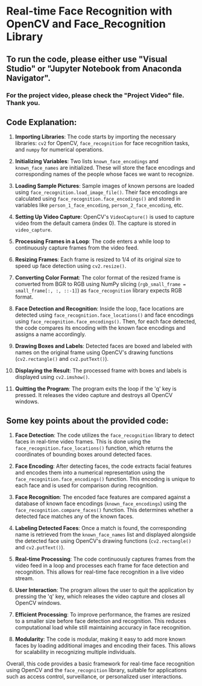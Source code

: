 # Real-time Face Recognition with OpenCV and Face_Recognition Library

## To run the code, please either use "Visual Studio" or "Jupyter Notebook from Anaconda Navigator".

### For the project video, please check the "Project Video" file. Thank you.

## Code Explanation:

1. **Importing Libraries**: The code starts by importing the necessary libraries: `cv2` for OpenCV, `face_recognition` for face recognition tasks, and `numpy` for numerical operations.

2. **Initializing Variables**: Two lists `known_face_encodings` and `known_face_names` are initialized. These will store the face encodings and corresponding names of the people whose faces we want to recognize.

3. **Loading Sample Pictures**: Sample images of known persons are loaded using `face_recognition.load_image_file()`. Their face encodings are calculated using `face_recognition.face_encodings()` and stored in variables like `person_1_face_encoding`, `person_2_face_encoding`, etc.

4. **Setting Up Video Capture**: OpenCV's `VideoCapture()` is used to capture video from the default camera (index 0). The capture is stored in `video_capture`.

5. **Processing Frames in a Loop**: The code enters a while loop to continuously capture frames from the video feed.

6. **Resizing Frames**: Each frame is resized to 1/4 of its original size to speed up face detection using `cv2.resize()`.

7. **Converting Color Format**: The color format of the resized frame is converted from BGR to RGB using NumPy slicing (`rgb_small_frame = small_frame[:, :, ::-1]`) as `face_recognition` library expects RGB format.

8. **Face Detection and Recognition**: Inside the loop, face locations are detected using `face_recognition.face_locations()` and face encodings using `face_recognition.face_encodings()`. Then, for each face detected, the code compares its encoding with the known face encodings and assigns a name accordingly.

9. **Drawing Boxes and Labels**: Detected faces are boxed and labeled with names on the original frame using OpenCV's drawing functions (`cv2.rectangle()` and `cv2.putText()`).

10. **Displaying the Result**: The processed frame with boxes and labels is displayed using `cv2.imshow()`.

11. **Quitting the Program**: The program exits the loop if the 'q' key is pressed. It releases the video capture and destroys all OpenCV windows.

## Some key points about the provided code:

1. **Face Detection**: The code utilizes the `face_recognition` library to detect faces in real-time video frames. This is done using the `face_recognition.face_locations()` function, which returns the coordinates of bounding boxes around detected faces.

2. **Face Encoding**: After detecting faces, the code extracts facial features and encodes them into a numerical representation using the `face_recognition.face_encodings()` function. This encoding is unique to each face and is used for comparison during recognition.

3. **Face Recognition**: The encoded face features are compared against a database of known face encodings (`known_face_encodings`) using the `face_recognition.compare_faces()` function. This determines whether a detected face matches any of the known faces.

4. **Labeling Detected Faces**: Once a match is found, the corresponding name is retrieved from the `known_face_names` list and displayed alongside the detected face using OpenCV's drawing functions (`cv2.rectangle()` and `cv2.putText()`).

5. **Real-time Processing**: The code continuously captures frames from the video feed in a loop and processes each frame for face detection and recognition. This allows for real-time face recognition in a live video stream.

6. **User Interaction**: The program allows the user to quit the application by pressing the 'q' key, which releases the video capture and closes all OpenCV windows.

7. **Efficient Processing**: To improve performance, the frames are resized to a smaller size before face detection and recognition. This reduces computational load while still maintaining accuracy in face recognition.

8. **Modularity**: The code is modular, making it easy to add more known faces by loading additional images and encoding their faces. This allows for scalability in recognizing multiple individuals.

Overall, this code provides a basic framework for real-time face recognition using OpenCV and the `face_recognition` library, suitable for applications such as access control, surveillance, or personalized user interactions.
